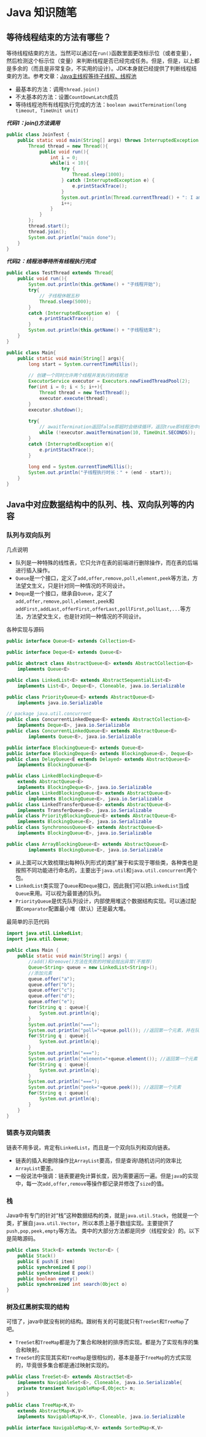 # Java 知识随笔

## 等待线程结束的方法有哪些？
等待线程结束的方法，当然可以通过在`run()`函数里面更改标示位（或者变量），然后检测这个标示位（变量）来判断线程是否已经完成任务。但是，但是，以上都是多余的（而且是非常复杂，不实用的设计）。JDK本身就已经提供了判断线程结束的方法。参考文章：[Java主线程等待子线程、线程池](http://blog.csdn.net/xiao__gui/article/details/9213413)

- 最基本的方法：调用`thread.join()`
- 不太基本的方法：设置`CountDownLatch`成员
- 等待线程池所有线程执行完成的方法：`boolean awaitTermination(long timeout, TimeUnit unit)`

***代码1：join()方法调用***
```java
public class JoinTest {
    public static void main(String[] args) throws InterruptedException {
        Thread thread = new Thread(){
            public void run(){
                int i = 0;
                while(i < 10){
                    try {
                        Thread.sleep(1000);
                    } catch (InterruptedException e) {
                        e.printStackTrace();
                    }
                    System.out.println(Thread.currentThread() + ": I am sleeping");
                    i++;
                }
            }
        };
        thread.start();
        thread.join();
        System.out.println("main done");		
	}
}
```
***代码2：线程池等待所有线程执行完成***
```java
public class TestThread extends Thread{  
    public void run(){  
        System.out.println(this.getName() + "子线程开始");  
        try{  
            // 子线程休眠五秒  
            Thread.sleep(5000);  
        }  
        catch (InterruptedException e)  {  
            e.printStackTrace();  
        }  
        System.out.println(this.getName() + "子线程结束");  
    }  
}  

public class Main{  
    public static void main(String[] args){  
        long start = System.currentTimeMillis();  
          
        // 创建一个同时允许两个线程并发执行的线程池  
        ExecutorService executor = Executors.newFixedThreadPool(2);  
        for(int i = 0; i < 5; i++){  
            Thread thread = new TestThread();  
            executor.execute(thread);  
        }  
        executor.shutdown();  
          
        try{  
            // awaitTermination返回false即超时会继续循环，返回true即线程池中的线程执行完成主线程跳出循环往下执行，每隔10秒循环一次  
            while (!executor.awaitTermination(10, TimeUnit.SECONDS));  
        }  
        catch (InterruptedException e){  
            e.printStackTrace();  
        }  
          
        long end = System.currentTimeMillis();  
        System.out.println("子线程执行时长：" + (end - start));  
    }  
}  
```

## Java中对应数据结构中的队列、栈、双向队列等的内容

### 队列与双向队列

几点说明

- 队列是一种特殊的线性表，它只允许在表的前端进行删除操作，而在表的后端进行插入操作。
- `Queue`是一个接口，定义了`add,offer,remove,poll,element,peek`等方法，方法望文生义，只是针对同一种情况的不同设计。
- `Deque`是一个接口，继承自`Queue`，定义了`add,offer,remove,poll,element,peek`和`addFirst,addLast,offerFirst,offerLast,pollFirst,pollLast,...`等方法，方法望文生义，也是针对同一种情况的不同设计。

各种实现与源码

```java
public interface Queue<E> extends Collection<E>

public interface Deque<E> extends Queue<E>

public abstract class AbstractQueue<E> extends AbstractCollection<E>
    implements Queue<E>

public class LinkedList<E> extends AbstractSequentialList<E>
    implements List<E>, Deque<E>, Cloneable, java.io.Serializable

public class PriorityQueue<E> extends AbstractQueue<E>
    implements java.io.Serializable

// package java.util.concurrent    
public class ConcurrentLinkedDeque<E> extends AbstractCollection<E>
    implements Deque<E>, java.io.Serializable
public class ConcurrentLinkedQueue<E> extends AbstractQueue<E>
        implements Queue<E>, java.io.Serializable

public interface BlockingQueue<E> extends Queue<E>
public interface BlockingDeque<E> extends BlockingQueue<E>, Deque<E>
public class DelayQueue<E extends Delayed> extends AbstractQueue<E>
    implements BlockingQueue<E>

public class LinkedBlockingDeque<E>
    extends AbstractQueue<E>
    implements BlockingDeque<E>, java.io.Serializable
public class LinkedBlockingQueue<E> extends AbstractQueue<E>
        implements BlockingQueue<E>, java.io.Serializable
public class LinkedTransferQueue<E> extends AbstractQueue<E>
    implements TransferQueue<E>, java.io.Serializable
public class PriorityBlockingQueue<E> extends AbstractQueue<E>
    implements BlockingQueue<E>, java.io.Serializable
public class SynchronousQueue<E> extends AbstractQueue<E>
    implements BlockingQueue<E>, java.io.Serializable

public class ArrayBlockingQueue<E> extends AbstractQueue<E>
        implements BlockingQueue<E>, java.io.Serializable

```
- 从上面可以大致梳理出每种队列形式的类扩展于和实现于哪些类，各种类也是按照不同功能进行命名的，主要出于`java.util`和`java.util.concurrent`两个包。
- `LinkedList`类实现了`Queue`和`Deque`接口，因此我们可以把`LinkedList`当成`Queue`来用。可以视为最普通的队列。
- `PriorityQueue`是优先队列设计，内部使用堆这个数据结构实现。可以通过配置`Comparator`配置最小堆（默认）还是最大堆。


最简单的示范代码
```java
import java.util.LinkedList;
import java.util.Queue;
 
public class Main {
    public static void main(String[] args) {
        //add()和remove()方法在失败的时候会抛出异常(不推荐)
        Queue<String> queue = new LinkedList<String>();
        //添加元素
        queue.offer("a");
        queue.offer("b");
        queue.offer("c");
        queue.offer("d");
        queue.offer("e");
        for(String q : queue){
            System.out.println(q);
        }
        System.out.println("===");
        System.out.println("poll="+queue.poll()); //返回第一个元素，并在队列中删除
        for(String q : queue){
            System.out.println(q);
        }
        System.out.println("===");
        System.out.println("element="+queue.element()); //返回第一个元素 
        for(String q : queue){
            System.out.println(q);
        }
        System.out.println("===");
        System.out.println("peek="+queue.peek()); //返回第一个元素 
        for(String q : queue){
            System.out.println(q);
        }
    }
}
```
### 链表与双向链表
链表不用多说，肯定有`LinkedList`，而且是一个双向队列和双向链表。
- 链表的插入和删除操作比`ArrayList`要高，但是查询\随机访问的效率比`ArrayList`要差。
- 一般说法中强调：链表要避免计算长度，因为需要遍历一遍。但是`java`的实现中，每一次`add,offer,remove`等操作都记录并修改了`size`的值。

### 栈
Java中有专门的针对“栈”这种数据结构的类，就是`java.util.Stack`，他就是一个类，扩展自`java.util.Vector`，所以本质上基于数组实现。主要提供了`push,pop,peek,empty`等方法。
类中的大部分方法都是同步（线程安全）的。以下是简略源码。
```java
public class Stack<E> extends Vector<E> {
    public Stack()
    public E push(E item)
    public synchronized E pop()
    public synchronized E peek()
    public boolean empty()
    public synchronized int search(Object o)
}

```

### 树及红黑树实现的结构
可惜了，java中就没有树的结构。跟树有关的可能就只有`TreeSet`和`TreeMap`了吧。

- `TreeSet`和`TreeMap`都是为了集合和映射的排序而实现。都是为了实现有序的集合和映射。
- `TreeSet`的实现其实和`TreeMap`是很相似的，基本是基于`TreeMap`的方式实现的，毕竟很多集合都是通过映射实现的。

```java
public class TreeSet<E> extends AbstractSet<E>
    implements NavigableSet<E>, Cloneable, java.io.Serializable{
    private transient NavigableMap<E,Object> m;
}

public class TreeMap<K,V>
    extends AbstractMap<K,V>
    implements NavigableMap<K,V>, Cloneable, java.io.Serializable

public interface NavigableMap<K,V> extends SortedMap<K,V>
```